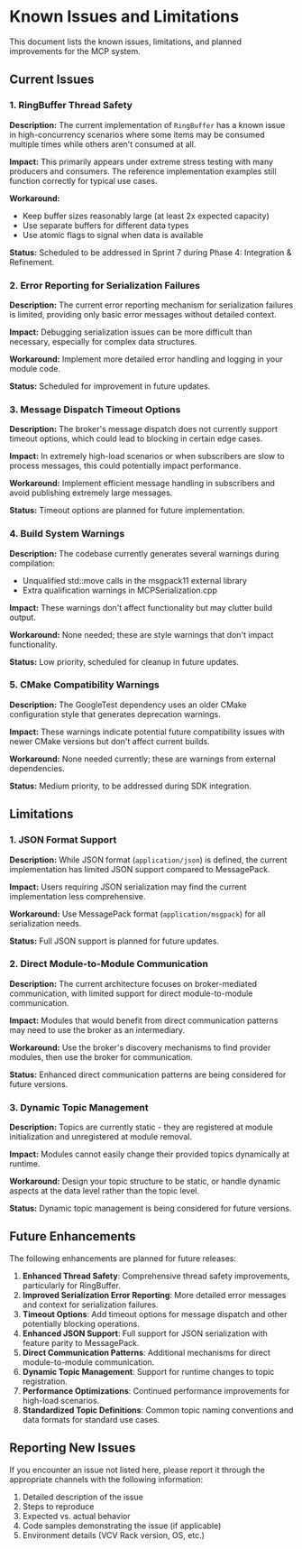 # Known Issues and Limitations

This document lists the known issues, limitations, and planned improvements for the MCP system.

## Current Issues

### 1. RingBuffer Thread Safety

**Description:** The current implementation of `RingBuffer` has a known issue in high-concurrency scenarios where some items may be consumed multiple times while others aren't consumed at all.

**Impact:** This primarily appears under extreme stress testing with many producers and consumers. The reference implementation examples still function correctly for typical use cases.

**Workaround:** 
- Keep buffer sizes reasonably large (at least 2x expected capacity)
- Use separate buffers for different data types
- Use atomic flags to signal when data is available

**Status:** Scheduled to be addressed in Sprint 7 during Phase 4: Integration & Refinement.

### 2. Error Reporting for Serialization Failures

**Description:** The current error reporting mechanism for serialization failures is limited, providing only basic error messages without detailed context.

**Impact:** Debugging serialization issues can be more difficult than necessary, especially for complex data structures.

**Workaround:** Implement more detailed error handling and logging in your module code.

**Status:** Scheduled for improvement in future updates.

### 3. Message Dispatch Timeout Options

**Description:** The broker's message dispatch does not currently support timeout options, which could lead to blocking in certain edge cases.

**Impact:** In extremely high-load scenarios or when subscribers are slow to process messages, this could potentially impact performance.

**Workaround:** Implement efficient message handling in subscribers and avoid publishing extremely large messages.

**Status:** Timeout options are planned for future implementation.

### 4. Build System Warnings

**Description:** The codebase currently generates several warnings during compilation:
- Unqualified std::move calls in the msgpack11 external library
- Extra qualification warnings in MCPSerialization.cpp

**Impact:** These warnings don't affect functionality but may clutter build output.

**Workaround:** None needed; these are style warnings that don't impact functionality.

**Status:** Low priority, scheduled for cleanup in future updates.

### 5. CMake Compatibility Warnings

**Description:** The GoogleTest dependency uses an older CMake configuration style that generates deprecation warnings.

**Impact:** These warnings indicate potential future compatibility issues with newer CMake versions but don't affect current builds.

**Workaround:** None needed currently; these are warnings from external dependencies.

**Status:** Medium priority, to be addressed during SDK integration.

## Limitations

### 1. JSON Format Support

**Description:** While JSON format (`application/json`) is defined, the current implementation has limited JSON support compared to MessagePack.

**Impact:** Users requiring JSON serialization may find the current implementation less comprehensive.

**Workaround:** Use MessagePack format (`application/msgpack`) for all serialization needs.

**Status:** Full JSON support is planned for future updates.

### 2. Direct Module-to-Module Communication

**Description:** The current architecture focuses on broker-mediated communication, with limited support for direct module-to-module communication.

**Impact:** Modules that would benefit from direct communication patterns may need to use the broker as an intermediary.

**Workaround:** Use the broker's discovery mechanisms to find provider modules, then use the broker for communication.

**Status:** Enhanced direct communication patterns are being considered for future versions.

### 3. Dynamic Topic Management

**Description:** Topics are currently static - they are registered at module initialization and unregistered at module removal.

**Impact:** Modules cannot easily change their provided topics dynamically at runtime.

**Workaround:** Design your topic structure to be static, or handle dynamic aspects at the data level rather than the topic level.

**Status:** Dynamic topic management is being considered for future versions.

## Future Enhancements

The following enhancements are planned for future releases:

1. **Enhanced Thread Safety**: Comprehensive thread safety improvements, particularly for RingBuffer.
2. **Improved Serialization Error Reporting**: More detailed error messages and context for serialization failures.
3. **Timeout Options**: Add timeout options for message dispatch and other potentially blocking operations.
4. **Enhanced JSON Support**: Full support for JSON serialization with feature parity to MessagePack.
5. **Direct Communication Patterns**: Additional mechanisms for direct module-to-module communication.
6. **Dynamic Topic Management**: Support for runtime changes to topic registration.
7. **Performance Optimizations**: Continued performance improvements for high-load scenarios.
8. **Standardized Topic Definitions**: Common topic naming conventions and data formats for standard use cases.

## Reporting New Issues

If you encounter an issue not listed here, please report it through the appropriate channels with the following information:

1. Detailed description of the issue
2. Steps to reproduce
3. Expected vs. actual behavior
4. Code samples demonstrating the issue (if applicable)
5. Environment details (VCV Rack version, OS, etc.) 